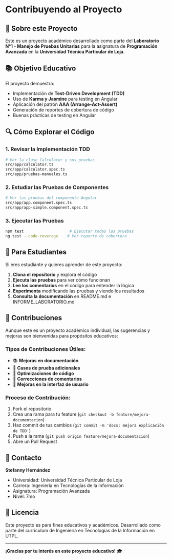 # Contribuyendo al Proyecto

## 🎯 Sobre este Proyecto

Este es un proyecto académico desarrollado como parte del **Laboratorio N°1 - Manejo de Pruebas Unitarias** para la asignatura de **Programación Avanzada** en la **Universidad Técnica Particular de Loja**.

## 📚 Objetivo Educativo

El proyecto demuestra:
- Implementación de **Test-Driven Development (TDD)**
- Uso de **Karma y Jasmine** para testing en Angular
- Aplicación del patrón **AAA (Arrange-Act-Assert)**
- Generación de reportes de cobertura de código
- Buenas prácticas de testing en Angular

## 🔍 Cómo Explorar el Código

### 1. **Revisar la Implementación TDD**
```bash
# Ver la clase Calculator y sus pruebas
src/app/calculator.ts
src/app/calculator.spec.ts
src/app/pruebas-manuales.ts
```

### 2. **Estudiar las Pruebas de Componentes**
```bash
# Ver las pruebas del componente Angular
src/app/app.component.spec.ts
src/app/app-simple.component.spec.ts
```

### 3. **Ejecutar las Pruebas**
```bash
npm test                    # Ejecutar todas las pruebas
ng test --code-coverage    # Ver reporte de cobertura
```

## 📖 Para Estudiantes

Si eres estudiante y quieres aprender de este proyecto:

1. **Clona el repositorio** y explora el código
2. **Ejecuta las pruebas** para ver cómo funcionan
3. **Lee los comentarios** en el código para entender la lógica
4. **Experimenta** modificando las pruebas y viendo los resultados
5. **Consulta la documentación** en README.md e INFORME_LABORATORIO.md

## 🤝 Contribuciones

Aunque este es un proyecto académico individual, las sugerencias y mejoras son bienvenidas para propósitos educativos:

### Tipos de Contribuciones Útiles:
- 📚 **Mejoras en documentación**
- 🧪 **Casos de prueba adicionales**
- 🔧 **Optimizaciones de código**
- 📝 **Correcciones de comentarios**
- 🎨 **Mejoras en la interfaz de usuario**

### Proceso de Contribución:
1. Fork el repositorio
2. Crea una rama para tu feature (`git checkout -b feature/mejora-documentacion`)
3. Haz commit de tus cambios (`git commit -m 'docs: mejora explicación de TDD'`)
4. Push a la rama (`git push origin feature/mejora-documentacion`)
5. Abre un Pull Request

## 📧 Contacto

**Stefanny Hernández**  
- Universidad: Universidad Técnica Particular de Loja
- Carrera: Ingeniería en Tecnologías de la Información
- Asignatura: Programación Avanzada
- Nivel: 7mo

## 📄 Licencia

Este proyecto es para fines educativos y académicos. Desarrollado como parte del curriculum de Ingeniería en Tecnologías de la Información en UTPL.

---

**¡Gracias por tu interés en este proyecto educativo!** 🎓
